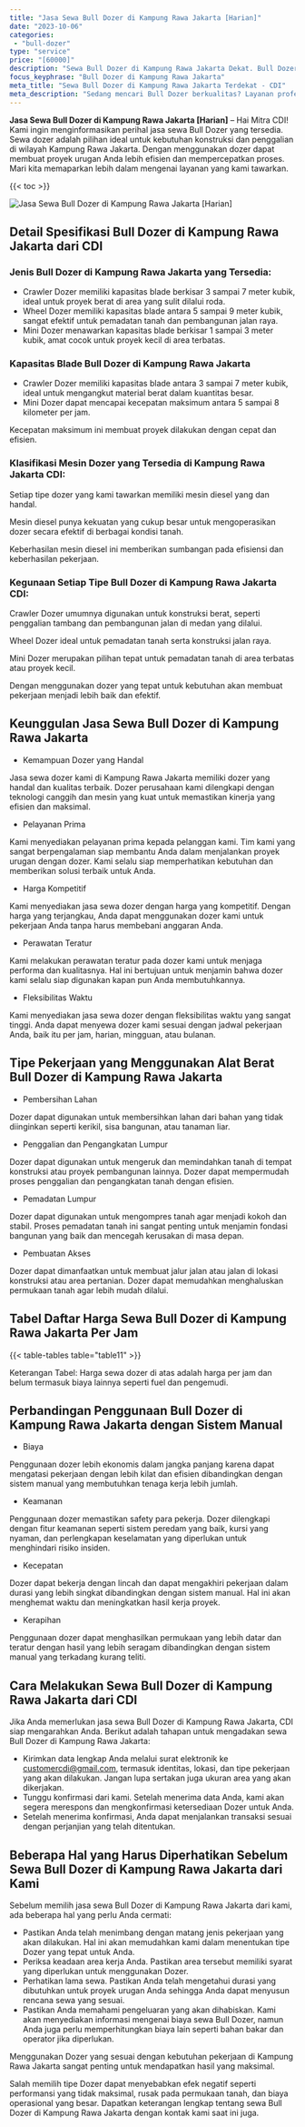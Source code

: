 ```yaml
---
title: "Jasa Sewa Bull Dozer di Kampung Rawa Jakarta [Harian]"
date: "2023-10-06"
categories:
 - "bull-dozer"
type: "service"
price: "[60000]"
description: "Sewa Bull Dozer di Kampung Rawa Jakarta Dekat. Bull Dozer ini merupakan pilihan tepat dalam proyek pembangunan sebagai peralatan konstruksi handal dan produktif. Hubungi kami untuk informasi lebih detail."
focus_keyphrase: "Bull Dozer di Kampung Rawa Jakarta"
meta_title: "Sewa Bull Dozer di Kampung Rawa Jakarta Terdekat - CDI"
meta_description: "Sedang mencari Bull Dozer berkualitas? Layanan profesional kami siap melayani dengan penawaran terbaik. Dapatkan penawaran sekarang."
---
```


**Jasa Sewa Bull Dozer di Kampung Rawa Jakarta [Harian]** – Hai Mitra CDI! Kami ingin menginformasikan perihal jasa sewa Bull Dozer yang tersedia. Sewa dozer adalah pilihan ideal untuk kebutuhan konstruksi dan penggalian di wilayah Kampung Rawa Jakarta. Dengan menggunakan dozer dapat membuat proyek urugan Anda lebih efisien dan mempercepatkan proses. Mari kita memaparkan lebih dalam mengenai layanan yang kami tawarkan.

{{< toc >}}

![Jasa Sewa Bull Dozer di Kampung Rawa Jakarta [Harian]](/images/bull-dozer/bull-dozer-09.jpg)

## Detail Spesifikasi Bull Dozer di Kampung Rawa Jakarta dari CDI

### Jenis Bull Dozer di Kampung Rawa Jakarta yang Tersedia:

*   Crawler Dozer memiliki kapasitas blade berkisar 3 sampai 7 meter kubik, ideal untuk proyek berat di area yang sulit dilalui roda.
*   Wheel Dozer memiliki kapasitas blade antara 5 sampai 9 meter kubik, sangat efektif untuk pemadatan tanah dan pembangunan jalan raya.
*   Mini Dozer menawarkan kapasitas blade berkisar 1 sampai 3 meter kubik, amat cocok untuk proyek kecil di area terbatas.

### Kapasitas Blade Bull Dozer di Kampung Rawa Jakarta

*   Crawler Dozer memiliki kapasitas blade antara 3 sampai 7 meter kubik, ideal untuk mengangkut material berat dalam kuantitas besar.
*   Mini Dozer dapat mencapai kecepatan maksimum antara 5 sampai 8 kilometer per jam.

Kecepatan maksimum ini membuat proyek dilakukan dengan cepat dan efisien.

### Klasifikasi Mesin Dozer yang Tersedia di Kampung Rawa Jakarta CDI:

Setiap tipe dozer yang kami tawarkan memiliki mesin diesel yang dan handal.

Mesin diesel punya kekuatan yang cukup besar untuk mengoperasikan dozer secara efektif di berbagai kondisi tanah.

Keberhasilan mesin diesel ini memberikan sumbangan pada efisiensi dan keberhasilan pekerjaan.

### Kegunaan Setiap Tipe Bull Dozer di Kampung Rawa Jakarta CDI:

Crawler Dozer umumnya digunakan untuk konstruksi berat, seperti penggalian tambang dan pembangunan jalan di medan yang dilalui.

Wheel Dozer ideal untuk pemadatan tanah serta konstruksi jalan raya.

Mini Dozer merupakan pilihan tepat untuk pemadatan tanah di area terbatas atau proyek kecil.

Dengan menggunakan dozer yang tepat untuk kebutuhan akan membuat pekerjaan menjadi lebih baik dan efektif.

## Keunggulan Jasa Sewa Bull Dozer di Kampung Rawa Jakarta

*   Kemampuan Dozer yang Handal

Jasa sewa dozer kami di Kampung Rawa Jakarta memiliki dozer yang handal dan kualitas terbaik. Dozer perusahaan kami dilengkapi dengan teknologi canggih dan mesin yang kuat untuk memastikan kinerja yang efisien dan maksimal.
*   Pelayanan Prima

Kami menyediakan pelayanan prima kepada pelanggan kami. Tim kami yang sangat berpengalaman siap membantu Anda dalam menjalankan proyek urugan dengan dozer. Kami selalu siap memperhatikan kebutuhan dan memberikan solusi terbaik untuk Anda.
*   Harga Kompetitif

Kami menyediakan jasa sewa dozer dengan harga yang kompetitif. Dengan harga yang terjangkau, Anda dapat menggunakan dozer kami untuk pekerjaan Anda tanpa harus membebani anggaran Anda.
*   Perawatan Teratur

Kami melakukan perawatan teratur pada dozer kami untuk menjaga performa dan kualitasnya. Hal ini bertujuan untuk menjamin bahwa dozer kami selalu siap digunakan kapan pun Anda membutuhkannya.
*   Fleksibilitas Waktu

Kami menyediakan jasa sewa dozer dengan fleksibilitas waktu yang sangat tinggi. Anda dapat menyewa dozer kami sesuai dengan jadwal pekerjaan Anda, baik itu per jam, harian, mingguan, atau bulanan.

## Tipe Pekerjaan yang Menggunakan Alat Berat Bull Dozer di Kampung Rawa Jakarta

*   Pembersihan Lahan

Dozer dapat digunakan untuk membersihkan lahan dari bahan yang tidak diinginkan seperti kerikil, sisa bangunan, atau tanaman liar.
*   Penggalian dan Pengangkatan Lumpur

Dozer dapat digunakan untuk mengeruk dan memindahkan tanah di tempat konstruksi atau proyek pembangunan lainnya. Dozer dapat mempermudah proses penggalian dan pengangkatan tanah dengan efisien.
*   Pemadatan Lumpur

Dozer dapat digunakan untuk mengompres tanah agar menjadi kokoh dan stabil. Proses pemadatan tanah ini sangat penting untuk menjamin fondasi bangunan yang baik dan mencegah kerusakan di masa depan.
*   Pembuatan Akses

Dozer dapat dimanfaatkan untuk membuat jalur jalan atau jalan di lokasi konstruksi atau area pertanian. Dozer dapat memudahkan menghaluskan permukaan tanah agar lebih mudah dilalui.

## Tabel Daftar Harga Sewa Bull Dozer di Kampung Rawa Jakarta Per Jam

{{< table-tables table="table11" >}}

Keterangan Tabel: Harga sewa dozer di atas adalah harga per jam dan belum termasuk biaya lainnya seperti fuel dan pengemudi.

## Perbandingan Penggunaan Bull Dozer di Kampung Rawa Jakarta dengan Sistem Manual

*   Biaya

Penggunaan dozer lebih ekonomis dalam jangka panjang karena dapat mengatasi pekerjaan dengan lebih kilat dan efisien dibandingkan dengan sistem manual yang membutuhkan tenaga kerja lebih jumlah.
*   Keamanan

Penggunaan dozer memastikan safety para pekerja. Dozer dilengkapi dengan fitur keamanan seperti sistem peredam yang baik, kursi yang nyaman, dan perlengkapan keselamatan yang diperlukan untuk menghindari risiko insiden.
*   Kecepatan

Dozer dapat bekerja dengan lincah dan dapat mengakhiri pekerjaan dalam durasi yang lebih singkat dibandingkan dengan sistem manual. Hal ini akan menghemat waktu dan meningkatkan hasil kerja proyek.
*   Kerapihan

Penggunaan dozer dapat menghasilkan permukaan yang lebih datar dan teratur dengan hasil yang lebih seragam dibandingkan dengan sistem manual yang terkadang kurang teliti.

## Cara Melakukan Sewa Bull Dozer di Kampung Rawa Jakarta dari CDI

Jika Anda memerlukan jasa sewa Bull Dozer di Kampung Rawa Jakarta, CDI siap mengarahkan Anda. Berikut adalah tahapan untuk mengadakan sewa Bull Dozer di Kampung Rawa Jakarta:

*   Kirimkan data lengkap Anda melalui surat elektronik ke customercdi@gmail.com, termasuk identitas, lokasi, dan tipe pekerjaan yang akan dilakukan. Jangan lupa sertakan juga ukuran area yang akan dikerjakan.
*   Tunggu konfirmasi dari kami. Setelah menerima data Anda, kami akan segera merespons dan mengkonfirmasi ketersediaan Dozer untuk Anda.
*   Setelah menerima konfirmasi, Anda dapat menjalankan transaksi sesuai dengan perjanjian yang telah ditentukan.

## Beberapa Hal yang Harus Diperhatikan Sebelum Sewa Bull Dozer di Kampung Rawa Jakarta dari Kami

Sebelum memilih jasa sewa Bull Dozer di Kampung Rawa Jakarta dari kami, ada beberapa hal yang perlu Anda cermati:

*   Pastikan Anda telah menimbang dengan matang jenis pekerjaan yang akan dilakukan. Hal ini akan memudahkan kami dalam menentukan tipe Dozer yang tepat untuk Anda.
*   Periksa keadaan area kerja Anda. Pastikan area tersebut memiliki syarat yang diperlukan untuk menggunakan Dozer.
*   Perhatikan lama sewa. Pastikan Anda telah mengetahui durasi yang dibutuhkan untuk proyek urugan Anda sehingga Anda dapat menyusun rencana sewa yang sesuai.
*   Pastikan Anda memahami pengeluaran yang akan dihabiskan. Kami akan menyediakan informasi mengenai biaya sewa Bull Dozer, namun Anda juga perlu memperhitungkan biaya lain seperti bahan bakar dan operator jika diperlukan.

Menggunakan Dozer yang sesuai dengan kebutuhan pekerjaan di Kampung Rawa Jakarta sangat penting untuk mendapatkan hasil yang maksimal.

Salah memilih tipe Dozer dapat menyebabkan efek negatif seperti performansi yang tidak maksimal, rusak pada permukaan tanah, dan biaya operasional yang besar. Dapatkan keterangan lengkap tentang sewa Bull Dozer di Kampung Rawa Jakarta dengan kontak kami saat ini juga.